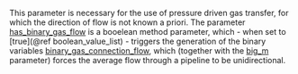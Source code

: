 This parameter is necessary for the use of pressure driven gas transfer, for which the direction of flow is not known a priori. The parameter [has\_binary\_gas\_flow](@ref) is a booelean method parameter, which - when set to [true](@ref boolean_value_list) - triggers the generation of the binary variables [binary\_gas\_connection\_flow](@ref), which (together with the [big\_m](@ref) parameter) forces the average flow through a pipeline to be unidirectional.
